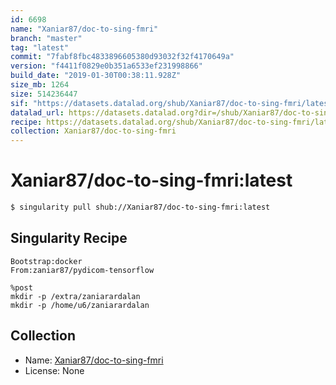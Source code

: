 ```yaml
---
id: 6698
name: "Xaniar87/doc-to-sing-fmri"
branch: "master"
tag: "latest"
commit: "7fabf8fbc4833896605380d93032f32f4170649a"
version: "f4411f0829e0b351a6533ef231998866"
build_date: "2019-01-30T00:38:11.928Z"
size_mb: 1264
size: 514236447
sif: "https://datasets.datalad.org/shub/Xaniar87/doc-to-sing-fmri/latest/2019-01-30-7fabf8fb-f4411f08/f4411f0829e0b351a6533ef231998866.simg"
datalad_url: https://datasets.datalad.org?dir=/shub/Xaniar87/doc-to-sing-fmri/latest/2019-01-30-7fabf8fb-f4411f08/
recipe: https://datasets.datalad.org/shub/Xaniar87/doc-to-sing-fmri/latest/2019-01-30-7fabf8fb-f4411f08/Singularity
collection: Xaniar87/doc-to-sing-fmri
---
```


# Xaniar87/doc-to-sing-fmri:latest

```bash
$ singularity pull shub://Xaniar87/doc-to-sing-fmri:latest
```

## Singularity Recipe

```singularity
Bootstrap:docker  
From:zaniar87/pydicom-tensorflow

%post
mkdir -p /extra/zaniarardalan
mkdir -p /home/u6/zaniarardalan
```

## Collection

 - Name: [Xaniar87/doc-to-sing-fmri](https://github.com/Xaniar87/doc-to-sing-fmri)
 - License: None

